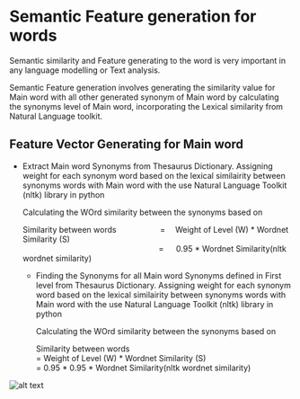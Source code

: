 # Semantic Feature generation for words

Semantic similarity and Feature generating to the word is very important in any language modelling or Text analysis.

Semantic Feature generation involves generating the similarity value for Main word with all other generated synonym of Main word by calculating the synonyms level of Main word, incorporating the Lexical similarity from Natural Language toolkit.

## Feature Vector Generating for Main word
-  Extract Main word Synonyms from Thesaurus Dictionary. Assigning weight for each synonym word based on the lexical similairity between synonyms words with Main word with the use Natural Language Toolkit (nltk) library in python

    Calculating the WOrd similarity between the synonyms based on 
    
    Similarity between words &emsp;&emsp;&emsp;&emsp;&emsp;       =  &emsp;Weight of Level (W) * Wordnet Similarity (S)</br>
          &emsp;&emsp;&emsp;&emsp;&emsp;&emsp;&emsp;&emsp;&emsp;&emsp;&emsp;&emsp;&emsp;&emsp;&emsp;&emsp;&emsp;  = &emsp; 0.95 * Wordnet Similarity(nltk wordnet similarity)</br>

     - Finding the Synonyms for all Main word Synonyms defined in First level from Thesaurus Dictionary. Assigning weight for each            synonym word based on the lexical similairity between synonyms words with Main word with the use Natural Language Toolkit (nltk) library in python

        Calculating the WOrd similarity between the synonyms based on 
        
        Similarity between words  
                                    =  Weight of Level (W) * Wordnet Similarity (S) </br>
                                    =  0.95 * 0.95 * Wordnet Similarity(nltk wordnet similarity)






![alt text](https://github.com/Nagakiran1/Semantic-Feature-generation-for-words/blob/master/Wordnet_1.PNG)
